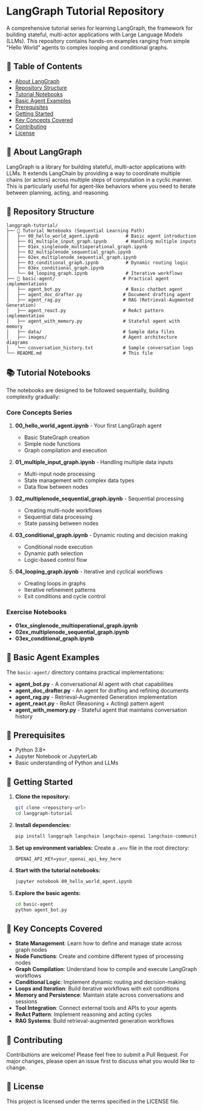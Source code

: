 # LangGraph Tutorial Repository

A comprehensive tutorial series for learning LangGraph, the framework for building stateful, multi-actor applications with Large Language Models (LLMs). This repository contains hands-on examples ranging from simple "Hello World" agents to complex looping and conditional graphs.

## 📖 Table of Contents

- [About LangGraph](#about-langgraph)
- [Repository Structure](#repository-structure)
- [Tutorial Notebooks](#tutorial-notebooks)
- [Basic Agent Examples](#basic-agent-examples)
- [Prerequisites](#prerequisites)
- [Getting Started](#getting-started)
- [Key Concepts Covered](#key-concepts-covered)
- [Contributing](#contributing)
- [License](#license)

## 🤖 About LangGraph

LangGraph is a library for building stateful, multi-actor applications with LLMs. It extends LangChain by providing a way to coordinate multiple chains (or actors) across multiple steps of computation in a cyclic manner. This is particularly useful for agent-like behaviors where you need to iterate between planning, acting, and reasoning.

## 📁 Repository Structure

```
langgraph-tutorial/
├── 📓 Tutorial Notebooks (Sequential Learning Path)
│   ├── 00_hello_world_agent.ipynb          # Basic agent introduction
│   ├── 01_multiple_input_graph.ipynb       # Handling multiple inputs
│   ├── 01ex_singlenode_multioperational_graph.ipynb
│   ├── 02_multiplenode_sequential_graph.ipynb
│   ├── 02ex_multiplenode_sequential_graph.ipynb
│   ├── 03_conditional_graph.ipynb          # Dynamic routing logic
│   ├── 03ex_conditional_graph.ipynb
│   └── 04_looping_graph.ipynb              # Iterative workflows
├── 🤖 basic-agent/                         # Practical agent implementations
│   ├── agent_bot.py                        # Basic chatbot agent
│   ├── agent_doc_drafter.py               # Document drafting agent
│   ├── agent_rag.py                       # RAG (Retrieval-Augmented Generation)
│   ├── agent_react.py                     # ReAct pattern implementation
│   ├── agent_with_memory.py               # Stateful agent with memory
│   ├── data/                              # Sample data files
│   ├── images/                            # Agent architecture diagrams
│   └── conversation_history.txt           # Sample conversation logs
└── README.md                              # This file
```

## 📚 Tutorial Notebooks

The notebooks are designed to be followed sequentially, building complexity gradually:

### Core Concepts Series
1. **00_hello_world_agent.ipynb** - Your first LangGraph agent
   - Basic StateGraph creation
   - Simple node functions
   - Graph compilation and execution

2. **01_multiple_input_graph.ipynb** - Handling multiple data inputs
   - Multi-input node processing
   - State management with complex data types
   - Data flow between nodes

3. **02_multiplenode_sequential_graph.ipynb** - Sequential processing
   - Creating multi-node workflows
   - Sequential data processing
   - State passing between nodes

4. **03_conditional_graph.ipynb** - Dynamic routing and decision making
   - Conditional node execution
   - Dynamic path selection
   - Logic-based control flow

5. **04_looping_graph.ipynb** - Iterative and cyclical workflows
   - Creating loops in graphs
   - Iterative refinement patterns
   - Exit conditions and cycle control

### Exercise Notebooks
- **01ex_singlenode_multioperational_graph.ipynb**
- **02ex_multiplenode_sequential_graph.ipynb** 
- **03ex_conditional_graph.ipynb**

## 🤖 Basic Agent Examples

The `basic-agent/` directory contains practical implementations:

- **agent_bot.py** - A conversational AI agent with chat capabilities
- **agent_doc_drafter.py** - An agent for drafting and refining documents
- **agent_rag.py** - Retrieval-Augmented Generation implementation
- **agent_react.py** - ReAct (Reasoning + Acting) pattern agent
- **agent_with_memory.py** - Stateful agent that maintains conversation history

## 🔧 Prerequisites

- Python 3.8+
- Jupyter Notebook or JupyterLab
- Basic understanding of Python and LLMs

## 🚀 Getting Started

1. **Clone the repository:**
   ```bash
   git clone <repository-url>
   cd langgraph-tutorial
   ```

2. **Install dependencies:**
   ```bash
   pip install langgraph langchain langchain-openai langchain-community python-dotenv
   ```

3. **Set up environment variables:**
   Create a `.env` file in the root directory:
   ```
   OPENAI_API_KEY=your_openai_api_key_here
   ```

4. **Start with the tutorial notebooks:**
   ```bash
   jupyter notebook 00_hello_world_agent.ipynb
   ```

5. **Explore the basic agents:**
   ```bash
   cd basic-agent
   python agent_bot.py
   ```

## 🎯 Key Concepts Covered

- **State Management**: Learn how to define and manage state across graph nodes
- **Node Functions**: Create and combine different types of processing nodes
- **Graph Compilation**: Understand how to compile and execute LangGraph workflows
- **Conditional Logic**: Implement dynamic routing and decision-making
- **Loops and Iteration**: Build iterative workflows with exit conditions
- **Memory and Persistence**: Maintain state across conversations and sessions
- **Tool Integration**: Connect external tools and APIs to your agents
- **ReAct Pattern**: Implement reasoning and acting cycles
- **RAG Systems**: Build retrieval-augmented generation workflows

## 🤝 Contributing

Contributions are welcome! Please feel free to submit a Pull Request. For major changes, please open an issue first to discuss what you would like to change.

## 📄 License

This project is licensed under the terms specified in the LICENSE file.
